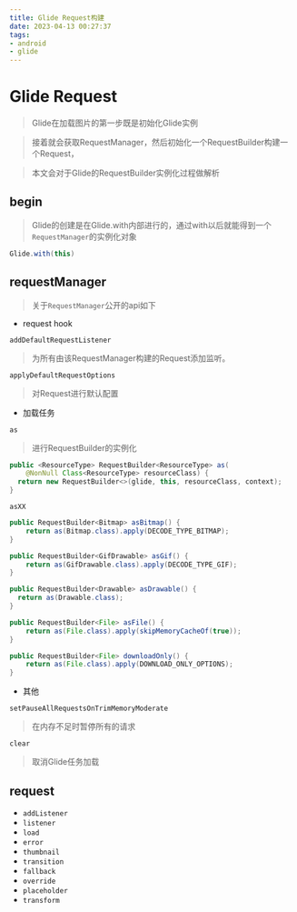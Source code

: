 ```yaml
---
title: Glide Request构建
date: 2023-04-13 00:27:37
tags:
- android
- glide
---
```




# Glide Request



> Glide在加载图片的第一步既是初始化Glide实例

> 接着就会获取RequestManager，然后初始化一个RequestBuilder构建一个Request，

> 本文会对于Glide的RequestBuilder实例化过程做解析



## begin

> Glide的创建是在Glide.with内部进行的，通过with以后就能得到一个`RequestManager`的实例化对象

```java
Glide.with(this)
```





## requestManager

> 关于`RequestManager`公开的api如下



- request hook

`addDefaultRequestListener`

> 为所有由该RequestManager构建的Request添加监听。

`applyDefaultRequestOptions`

> 对Request进行默认配置



- 加载任务

`as`

> 进行RequestBuilder的实例化

```java
public <ResourceType> RequestBuilder<ResourceType> as(
    @NonNull Class<ResourceType> resourceClass) {
  return new RequestBuilder<>(glide, this, resourceClass, context);
}
```

`asXX`

```java
public RequestBuilder<Bitmap> asBitmap() {
    return as(Bitmap.class).apply(DECODE_TYPE_BITMAP);
}

public RequestBuilder<GifDrawable> asGif() {
    return as(GifDrawable.class).apply(DECODE_TYPE_GIF);
}

public RequestBuilder<Drawable> asDrawable() {
  return as(Drawable.class);
}

public RequestBuilder<File> asFile() {
    return as(File.class).apply(skipMemoryCacheOf(true));
}

public RequestBuilder<File> downloadOnly() {
    return as(File.class).apply(DOWNLOAD_ONLY_OPTIONS);
}
```



- 其他

`setPauseAllRequestsOnTrimMemoryModerate`

> 在内存不足时暂停所有的请求

`clear`

> 取消Glide任务加载





## request

- `addListener`
- `listener`
- `load`
- `error`
- `thumbnail`
- `transition`
- `fallback`
- `override`
- `placeholder`
- `transform`





